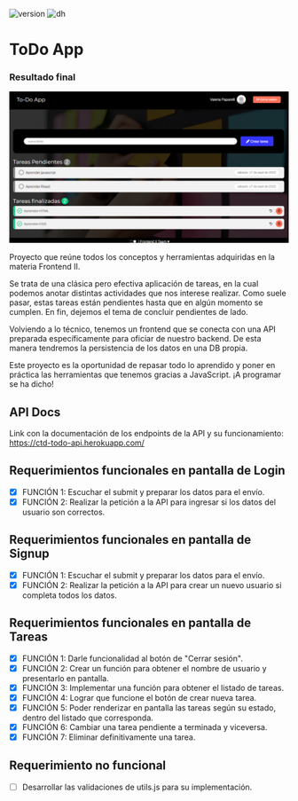 

![version](https://img.shields.io/badge/Version-04.2022-green)
![dh](https://img.shields.io/badge/Materia-Frontend%20II-blue)

# ToDo App

### Resultado final
![Resutado final](https://github.com/ValeriaPaparelli/To-Do-App-Front-II-JS/blob/master/Print.PNG)


Proyecto que reúne todos los conceptos y herramientas adquiridas en la materia Frontend II.

Se trata de una clásica pero efectiva aplicación de tareas, en la cual podemos anotar distintas actividades que nos interese realizar. Como suele pasar, estas tareas están pendientes hasta que en algún momento se cumplen. En fin, dejemos el tema de concluir pendientes de lado.

Volviendo a lo técnico, tenemos un frontend que se conecta con una API preparada específicamente para oficiar de nuestro backend. De esta manera tendremos la persistencia de los datos en una DB propia.

Este proyecto es la oportunidad de repasar todo lo aprendido y poner en práctica las herramientas que tenemos gracias a JavaScript. ¡A programar se ha dicho!

## API Docs

Link con la documentación de los endpoints de la API y su funcionamiento:
https://ctd-todo-api.herokuapp.com/

## Requerimientos funcionales en pantalla de Login

- [x] FUNCIÓN 1: Escuchar el submit y preparar los datos para el envío.
- [x] FUNCIÓN 2: Realizar la petición a la API para ingresar si los datos del usuario son correctos.

## Requerimientos funcionales en pantalla de Signup

- [x] FUNCIÓN 1: Escuchar el submit y preparar los datos para el envío.
- [x] FUNCIÓN 2: Realizar la petición a la API para crear un nuevo usuario si completa todos los datos.

## Requerimientos funcionales en pantalla de Tareas

- [x] FUNCIÓN 1: Darle funcionalidad al botón de "Cerrar sesión".
- [x] FUNCIÓN 2: Crear un función para obtener el nombre de usuario y presentarlo en pantalla.
- [x] FUNCIÓN 3: Implementar una función para obtener el listado de tareas.
- [x] FUNCIÓN 4: Lograr que funcione el botón de crear nueva tarea.
- [x] FUNCIÓN 5: Poder renderizar en pantalla las tareas según su estado, dentro del listado que corresponda.
- [x] FUNCIÓN 6: Cambiar una tarea pendiente a terminada y viceversa.
- [x] FUNCIÓN 7: Eliminar definitivamente una tarea.

## Requerimiento no funcional

- [ ] Desarrollar las validaciones de utils.js para su implementación.
